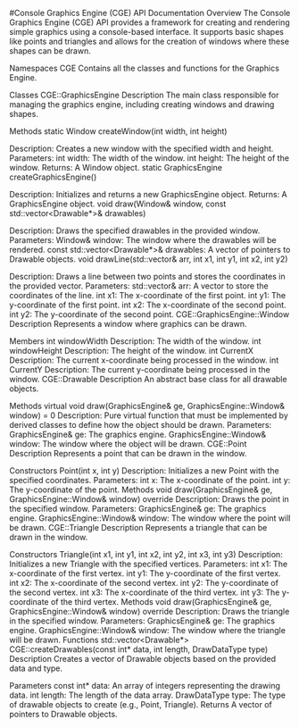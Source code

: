 #Console Graphics Engine (CGE) API Documentation
Overview
The Console Graphics Engine (CGE) API provides a framework for creating and rendering simple graphics using a console-based interface. It supports basic shapes like points and triangles and allows for the creation of windows where these shapes can be drawn.

Namespaces
CGE
Contains all the classes and functions for the Graphics Engine.

Classes
CGE::GraphicsEngine
Description
The main class responsible for managing the graphics engine, including creating windows and drawing shapes.

Methods
static Window createWindow(int width, int height)

Description: Creates a new window with the specified width and height.
Parameters:
int width: The width of the window.
int height: The height of the window.
Returns: A Window object.
static GraphicsEngine createGraphicsEngine()

Description: Initializes and returns a new GraphicsEngine object.
Returns: A GraphicsEngine object.
void draw(Window& window, const std::vector<Drawable*>& drawables)

Description: Draws the specified drawables in the provided window.
Parameters:
Window& window: The window where the drawables will be rendered.
const std::vector<Drawable*>& drawables: A vector of pointers to Drawable objects.
void drawLine(std::vector<int>& arr, int x1, int y1, int x2, int y2)

Description: Draws a line between two points and stores the coordinates in the provided vector.
Parameters:
std::vector<int>& arr: A vector to store the coordinates of the line.
int x1: The x-coordinate of the first point.
int y1: The y-coordinate of the first point.
int x2: The x-coordinate of the second point.
int y2: The y-coordinate of the second point.
CGE::GraphicsEngine::Window
Description
Represents a window where graphics can be drawn.

Members
int windowWidth
Description: The width of the window.
int windowHeight
Description: The height of the window.
int CurrentX
Description: The current x-coordinate being processed in the window.
int CurrentY
Description: The current y-coordinate being processed in the window.
CGE::Drawable
Description
An abstract base class for all drawable objects.

Methods
virtual void draw(GraphicsEngine& ge, GraphicsEngine::Window& window) = 0
Description: Pure virtual function that must be implemented by derived classes to define how the object should be drawn.
Parameters:
GraphicsEngine& ge: The graphics engine.
GraphicsEngine::Window& window: The window where the object will be drawn.
CGE::Point
Description
Represents a point that can be drawn in the window.

Constructors
Point(int x, int y)
Description: Initializes a new Point with the specified coordinates.
Parameters:
int x: The x-coordinate of the point.
int y: The y-coordinate of the point.
Methods
void draw(GraphicsEngine& ge, GraphicsEngine::Window& window) override
Description: Draws the point in the specified window.
Parameters:
GraphicsEngine& ge: The graphics engine.
GraphicsEngine::Window& window: The window where the point will be drawn.
CGE::Triangle
Description
Represents a triangle that can be drawn in the window.

Constructors
Triangle(int x1, int y1, int x2, int y2, int x3, int y3)
Description: Initializes a new Triangle with the specified vertices.
Parameters:
int x1: The x-coordinate of the first vertex.
int y1: The y-coordinate of the first vertex.
int x2: The x-coordinate of the second vertex.
int y2: The y-coordinate of the second vertex.
int x3: The x-coordinate of the third vertex.
int y3: The y-coordinate of the third vertex.
Methods
void draw(GraphicsEngine& ge, GraphicsEngine::Window& window) override
Description: Draws the triangle in the specified window.
Parameters:
GraphicsEngine& ge: The graphics engine.
GraphicsEngine::Window& window: The window where the triangle will be drawn.
Functions
std::vector<Drawable*> CGE::createDrawables(const int* data, int length, DrawDataType type)
Description
Creates a vector of Drawable objects based on the provided data and type.

Parameters
const int* data: An array of integers representing the drawing data.
int length: The length of the data array.
DrawDataType type: The type of drawable objects to create (e.g., Point, Triangle).
Returns
A vector of pointers to Drawable objects.

